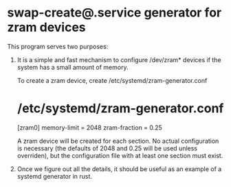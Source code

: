 # swap-create@.service generator for zram devices

This program serves two purposes:

1. It is a simple and fast mechanism to configure /dev/zram* devices if
   the system has a small amount of memory.

   To create a zram device, create /etc/systemd/zram-generator.conf
   # /etc/systemd/zram-generator.conf
   [zram0]
   memory-limit = 2048
   zram-fraction = 0.25

   A zram device will be created for each section. No actual
   configuration is necessary (the defaults of 2048 and 0.25 will be
   used unless overriden), but the configuration file with at least
   one section must exist.

2. Once we figure out all the details, it should be useful as an
   example of a systemd generator in rust.
